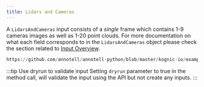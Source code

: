```yaml
---
title: Lidars and Cameras
---
```


A `LidarsAndCameras` input consists of a _single_ frame which contains 1-9 cameras images as well as 1-20 point clouds. For more documentation on what each field corresponds to in the `LidarsAndCameras` object please check the section related to [Input Overview](/docs/kognic-io/overview).

```python reference
https://github.com/annotell/annotell-python/blob/master/kognic-io/examples/lidars_and_cameras.py
```

:::tip Use dryrun to validate input
Setting `dryrun` parameter to true in the method call, will validate the input using the API but not create any inputs.
:::
